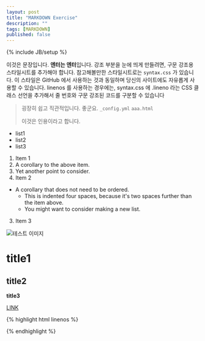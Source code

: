 ```yaml
---
layout: post
title: "MARKDOWN Exercise"
description: ""
tags: [MARKDOWN]
published: false
---
```

{% include JB/setup %}

이것은 문장입니다. **엔터는 엔터**입니다. 강조 부분을 눈에 띄게 만들려면, 구문 강조용 스타일시트를 추가해야 합니다. 참고해볼만한 스타일시트로는 `syntax.css` 가 있습니다. 이 스타일은 GitHub 에서 사용하는 것과 동일하며 당신의 사이트에도 자유롭게 사용할 수 있습니다. linenos 를 사용하는 경우에는, syntax.css 에 .lineno 라는 CSS 클래스 선언을 추가해서 줄 번호와 구문 강조된 코드를 구분할 수 있습니다

> 굉장히 쉽고 직관적입니다. 좋군요. `_config.yml` `aaa.html`
>
> 이것은 인용이라고 합니다.

- list1
- list2
- list3

1. Item 1
  1. A corollary to the above item.
  2. Yet another point to consider.
2. Item 2
  * A corollary that does not need to be ordered.
    * This is indented four spaces, because it's two spaces further than the item above.
    * You might want to consider making a new list.
3. Item 3

![테스트 이미지](http://placehold.it/350x150)

# title1

## title2


**title3**

[LINK](https://github.com/mojombo/jekyll/wiki/YAML-Front-Matter)

{% highlight html linenos %}
<!DOCTYPE html>
<html lang="en">
<head>
	<meta charset="UTF-8">
	<title>Document</title>
<style>
	.a { margin: 0; }
</style>
<script>
	var aaa = function(){
		if(){

		}
	}
</script>
</head>
<body>

</body>
</html>
{% endhighlight %}

